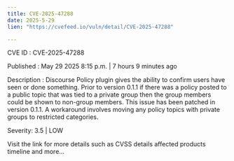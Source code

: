 ```yaml
---
title: CVE-2025-47288
date: 2025-5-29
lien: "https://cvefeed.io/vuln/detail/CVE-2025-47288"

---
```


CVE ID : CVE-2025-47288

Published :  May 29
2025
8:15 p.m. | 7 hours
9 minutes ago

Description : Discourse Policy plugin gives the ability to confirm users have seen or done something. Prior to version 0.1.1
if there was a policy posted to a public topic that was tied to a private group then the group members could be shown to non-group members. This issue has been patched in version 0.1.1. A workaround involves moving any policy topics with private groups to restricted categories.

Severity: 3.5 | LOW

Visit the link for more details
such as CVSS details
affected products
timeline
and more...
